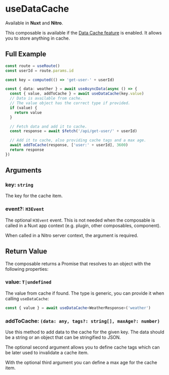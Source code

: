 # useDataCache

Available in **Nuxt** and **Nitro**.

This composable is available if the [Data Cache feature](/features/data-cache)
is enabled. It allows you to store anything in cache.

## Full Example

```typescript
const route = useRoute()
const userId = route.params.id

const key = computed(() => 'get-user-' + userId)

const { data: weather } = await useAsyncData(async () => {
  const { value, addToCache } = await useDataCache(key.value)
  // Data is available from cache.
  // The value object has the correct type if provided.
  if (value) {
    return value
  }

  // Fetch data and add it to cache.
  const response = await $fetch('/api/get-user/' + userId)

  // Add it to cache, also providing cache tags and a max age.
  await addToCache(response, ['user:' + userId], 3600)
  return response
})
```

## Arguments

### key: `string`

The key for the cache item.

### event?: `H3Event`

The optional `H3Event` event. This is not needed when the composable is called
in a Nuxt app context (e.g. plugin, other composables, component).

When called in a Nitro server context, the argument is required.

## Return Value

The composable returns a Promise that resolves to an object with the following
properties:

### value: `T|undefined`

The value from cache if found. The type is generic, you can provide it when
calling `useDataCache`:

```typescript
const { value } = await useDataCache<WeatherResponse>('weather')
```

### addToCache: `(data: any, tags?: string[], maxAge?: number)`

Use this method to add data to the cache for the given key. The data should be a
string or an object that can be stringified to JSON.

The optional second argument allows you to define cache tags which can be later
used to invalidate a cache item.

With the optional third argument you can define a max age for the cache item.
